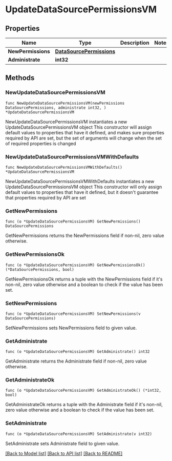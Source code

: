 # UpdateDataSourcePermissionsVM

## Properties

Name | Type | Description | Notes
------------ | ------------- | ------------- | -------------
**NewPermissions** | [**DataSourcePermissions**](DataSourcePermissions.md) |  | 
**Administrate** | **int32** |  | 

## Methods

### NewUpdateDataSourcePermissionsVM

`func NewUpdateDataSourcePermissionsVM(newPermissions DataSourcePermissions, administrate int32, ) *UpdateDataSourcePermissionsVM`

NewUpdateDataSourcePermissionsVM instantiates a new UpdateDataSourcePermissionsVM object
This constructor will assign default values to properties that have it defined,
and makes sure properties required by API are set, but the set of arguments
will change when the set of required properties is changed

### NewUpdateDataSourcePermissionsVMWithDefaults

`func NewUpdateDataSourcePermissionsVMWithDefaults() *UpdateDataSourcePermissionsVM`

NewUpdateDataSourcePermissionsVMWithDefaults instantiates a new UpdateDataSourcePermissionsVM object
This constructor will only assign default values to properties that have it defined,
but it doesn't guarantee that properties required by API are set

### GetNewPermissions

`func (o *UpdateDataSourcePermissionsVM) GetNewPermissions() DataSourcePermissions`

GetNewPermissions returns the NewPermissions field if non-nil, zero value otherwise.

### GetNewPermissionsOk

`func (o *UpdateDataSourcePermissionsVM) GetNewPermissionsOk() (*DataSourcePermissions, bool)`

GetNewPermissionsOk returns a tuple with the NewPermissions field if it's non-nil, zero value otherwise
and a boolean to check if the value has been set.

### SetNewPermissions

`func (o *UpdateDataSourcePermissionsVM) SetNewPermissions(v DataSourcePermissions)`

SetNewPermissions sets NewPermissions field to given value.


### GetAdministrate

`func (o *UpdateDataSourcePermissionsVM) GetAdministrate() int32`

GetAdministrate returns the Administrate field if non-nil, zero value otherwise.

### GetAdministrateOk

`func (o *UpdateDataSourcePermissionsVM) GetAdministrateOk() (*int32, bool)`

GetAdministrateOk returns a tuple with the Administrate field if it's non-nil, zero value otherwise
and a boolean to check if the value has been set.

### SetAdministrate

`func (o *UpdateDataSourcePermissionsVM) SetAdministrate(v int32)`

SetAdministrate sets Administrate field to given value.



[[Back to Model list]](../README.md#documentation-for-models) [[Back to API list]](../README.md#documentation-for-api-endpoints) [[Back to README]](../README.md)


